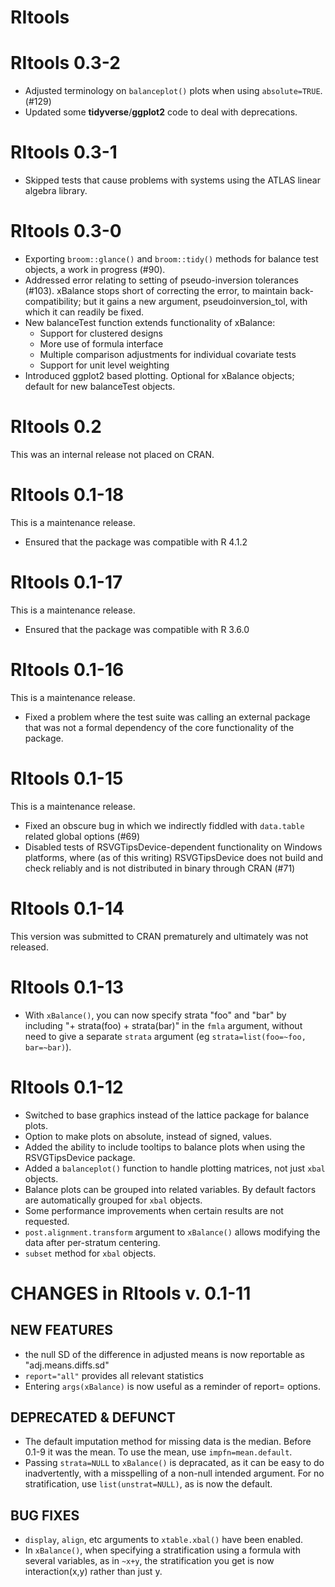 # RItools

# RItools 0.3-2

* Adjusted terminology on `balanceplot()` plots when using `absolute=TRUE`.
  (#129)
* Updated some **tidyverse**/**ggplot2** code to deal with deprecations.


# RItools 0.3-1

* Skipped tests that cause problems with systems using the ATLAS linear algebra
  library.

# RItools 0.3-0

* Exporting `broom::glance()` and `broom::tidy()` methods for balance test
  objects, a work in progress (#90).
* Addressed error relating to setting of pseudo-inversion tolerances (#103).
  xBalance stops short of correcting the error, to maintain
  back-compatibility; but it gains a new argument, pseudoinversion_tol, with
  which it can readily be fixed.
* New balanceTest function extends functionality of xBalance:
  * Support for clustered designs
  * More use of formula interface
  * Multiple comparison adjustments for individual covariate tests
  * Support for unit level weighting
* Introduced ggplot2 based plotting. Optional for xBalance objects; default for
  new balanceTest objects.

# RItools 0.2

This was an internal release not placed on CRAN.

# RItools 0.1-18

This is a maintenance release.

* Ensured that the package was compatible with R 4.1.2

# RItools 0.1-17

This is a maintenance release.

* Ensured that the package was compatible with R 3.6.0

# RItools 0.1-16

This is a maintenance release.

* Fixed a problem where the test suite was calling an external package that was
  not a formal dependency of the core functionality of the package.

# RItools 0.1-15

This is a maintenance release.

* Fixed an obscure bug in which we indirectly fiddled with `data.table` related
  global options (#69)
* Disabled tests of RSVGTipsDevice-dependent functionality on Windows platforms,
  where (as of this writing) RSVGTipsDevice does not build and check reliably
  and is not distributed in binary through CRAN (#71)

# RItools 0.1-14

This version was submitted to CRAN prematurely and ultimately was not released.

# RItools 0.1-13

* With `xBalance()`, you can now specify strata "foo" and "bar" by including "+
  strata(foo) + strata(bar)" in the `fmla` argument, without need to give a
  separate `strata` argument (eg `strata=list(foo=~foo, bar=~bar)`).

# RItools 0.1-12

* Switched to base graphics instead of the lattice package for balance
  plots.
* Option to make plots on absolute, instead of signed, values.
* Added the ability to include tooltips to balance plots when using
  the RSVGTipsDevice package.
* Added a `balanceplot()` function to handle plotting matrices, not just `xbal`
  objects.
* Balance plots can be grouped into related variables. By default
  factors are automatically grouped for `xbal` objects.
* Some performance improvements when certain results are not requested.
* `post.alignment.transform` argument to `xBalance()` allows modifying the data
  after per-stratum centering.
* `subset` method for `xbal` objects.

# CHANGES in RItools v. 0.1-11

## NEW FEATURES
* the null SD of the difference in adjusted means is now reportable as
  "adj.means.diffs.sd"
* `report="all"` provides all relevant statistics
* Entering `args(xBalance)` is now useful as a reminder of report= options.

## DEPRECATED & DEFUNCT
* The default imputation method for missing data is the median. Before 0.1-9 it
  was the mean. To use the mean, use `impfn=mean.default`.
* Passing `strata=NULL` to `xBalance()` is depracated, as it can be easy to do
  inadvertently, with a misspelling of a non-null intended argument. For no
  stratification, use `list(unstrat=NULL)`, as is now the default.

##  BUG FIXES
* `display`, `align`, etc arguments to `xtable.xbal()` have been enabled.
* In `xBalance()`, when specifying a stratification using a formula with several
  variables, as in `~x+y`, the stratification you get is now interaction(x,y)
  rather than just y.
